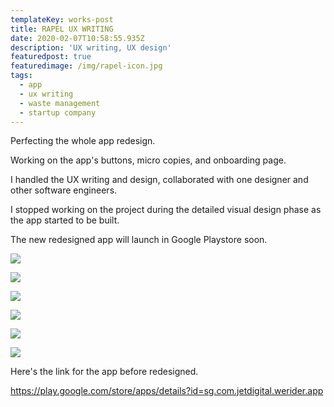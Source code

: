 ```yaml
---
templateKey: works-post
title: RAPEL UX WRITING
date: 2020-02-07T10:58:55.935Z
description: 'UX writing, UX design'
featuredpost: true
featuredimage: /img/rapel-icon.jpg
tags:
  - app
  - ux writing
  - waste management
  - startup company
---
```

Perfecting the whole app redesign.

Working on the app's buttons, micro copies, and onboarding page.

I handled the UX writing and design, collaborated with one designer and other software engineers.

I stopped working on the project during the detailed visual design phase as the app started to be built.

The new redesigned app will launch in Google Playstore soon.

![](/img/picture1.png)

![](/img/picture2.png)

![](/img/picture3.png)

![](/img/picture4.png)

![](/img/picture6.png)

![](/img/picture7.png)





Here's the link for the app before redesigned.

https://play.google.com/store/apps/details?id=sg.com.jetdigital.werider.app
